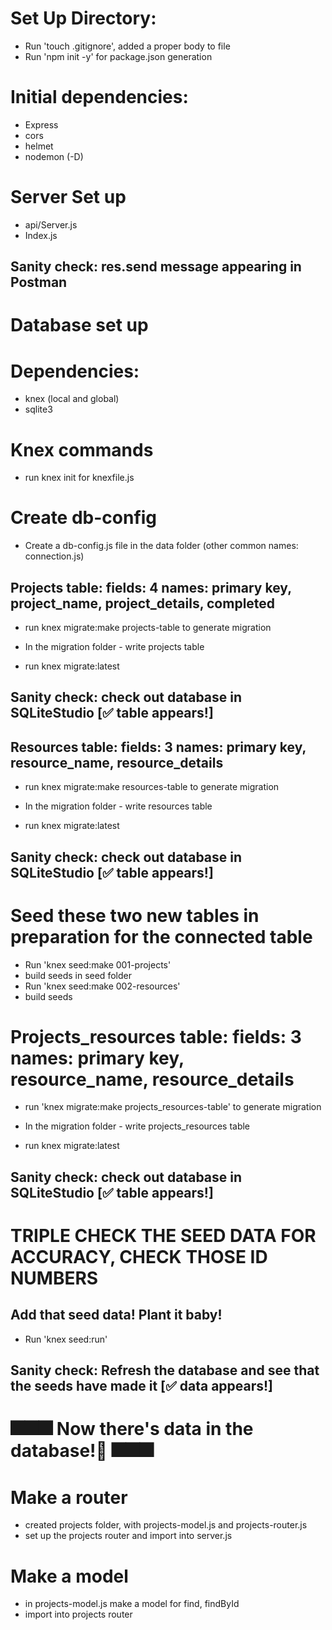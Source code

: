 # Set Up Directory: 
- Run 'touch .gitignore', added a proper body to file 
- Run 'npm init -y' for package.json generation 

# Initial dependencies: 
- Express
- cors 
- helmet 
- nodemon (-D)

# Server Set up 
- api/Server.js
- Index.js
## Sanity check: res.send message appearing in Postman

# Database set up
# Dependencies: 
- knex (local and global)
- sqlite3 

# Knex commands 
- run knex init for knexfile.js

# Create db-config
- Create a db-config.js file in the data folder (other common names: connection.js)

## Projects table: fields: 4 names: primary key, project_name, project_details, completed
- run knex migrate:make projects-table to generate migration
- In the migration folder - write projects table 

- run knex migrate:latest
## Sanity check: check out database in SQLiteStudio [✅ table appears!]

## Resources table: fields: 3 names: primary key, resource_name, resource_details
- run knex migrate:make resources-table to generate migration
- In the migration folder - write resources table 

- run knex migrate:latest
## Sanity check: check out database in SQLiteStudio [✅ table appears!] 

# Seed these two new tables in preparation for the connected table
- Run 'knex seed:make 001-projects' 
- build seeds in seed folder
- Run 'knex seed:make 002-resources' 
- build seeds 

# Projects_resources table: fields: 3 names: primary key, resource_name, resource_details
- run 'knex migrate:make projects_resources-table' to generate migration
- In the migration folder - write projects_resources table 

- run knex migrate:latest
## Sanity check: check out database in SQLiteStudio [✅ table appears!] 

# TRIPLE CHECK THE SEED DATA FOR ACCURACY, CHECK THOSE ID NUMBERS
## Add that seed data! Plant it baby!
- Run 'knex seed:run'
## Sanity check: Refresh the database and see that the seeds have made it [✅ data appears!] 

# 🎆🎆🎆 Now there's data in the database!🧨 🎆🎆🎆 # 

# Make a router
- created projects folder, with projects-model.js and projects-router.js
- set up the projects router and import into server.js

# Make a model
- in projects-model.js make a model for find, findById
- import into projects router 






